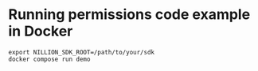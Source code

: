 # Running permissions code example in Docker
```shell
export NILLION_SDK_ROOT=/path/to/your/sdk
docker compose run demo 
```
